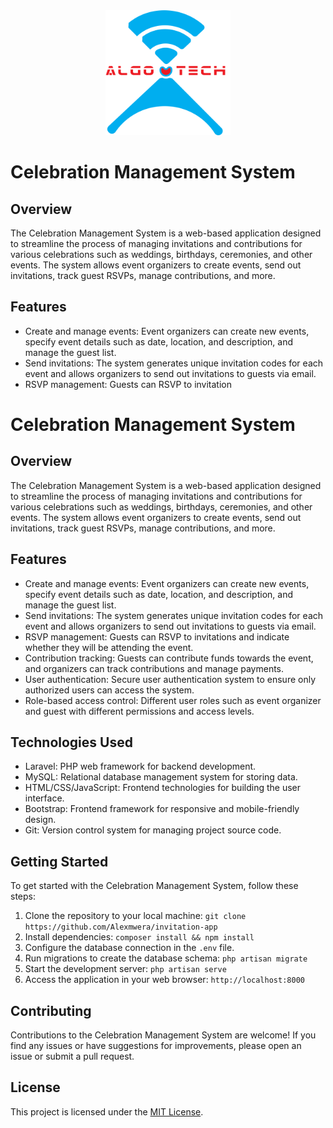 <div style="text-align:center; width:100%; margin 1px auto;">
    <img src="logo.png" alt="Celebration Management System Logo" width="200" height="200">
</div>

# Celebration Management System

## Overview
The Celebration Management System is a web-based application designed to streamline the process of managing invitations and contributions for various celebrations such as weddings, birthdays, ceremonies, and other events. The system allows event organizers to create events, send out invitations, track guest RSVPs, manage contributions, and more.

## Features
- Create and manage events: Event organizers can create new events, specify event details such as date, location, and description, and manage the guest list.
- Send invitations: The system generates unique invitation codes for each event and allows organizers to send out invitations to guests via email.
- RSVP management: Guests can RSVP to invitation


# Celebration Management System

## Overview
The Celebration Management System is a web-based application designed to streamline the process of managing invitations and contributions for various celebrations such as weddings, birthdays, ceremonies, and other events. The system allows event organizers to create events, send out invitations, track guest RSVPs, manage contributions, and more.

## Features
- Create and manage events: Event organizers can create new events, specify event details such as date, location, and description, and manage the guest list.
- Send invitations: The system generates unique invitation codes for each event and allows organizers to send out invitations to guests via email.
- RSVP management: Guests can RSVP to invitations and indicate whether they will be attending the event.
- Contribution tracking: Guests can contribute funds towards the event, and organizers can track contributions and manage payments.
- User authentication: Secure user authentication system to ensure only authorized users can access the system.
- Role-based access control: Different user roles such as event organizer and guest with different permissions and access levels.

## Technologies Used
- Laravel: PHP web framework for backend development.
- MySQL: Relational database management system for storing data.
- HTML/CSS/JavaScript: Frontend technologies for building the user interface.
- Bootstrap: Frontend framework for responsive and mobile-friendly design.
- Git: Version control system for managing project source code.

## Getting Started
To get started with the Celebration Management System, follow these steps:
1. Clone the repository to your local machine: `git clone https://github.com/Alexmwera/invitation-app`
2. Install dependencies: `composer install && npm install`
3. Configure the database connection in the `.env` file.
4. Run migrations to create the database schema: `php artisan migrate`
5. Start the development server: `php artisan serve`
6. Access the application in your web browser: `http://localhost:8000`

## Contributing
Contributions to the Celebration Management System are welcome! If you find any issues or have suggestions for improvements, please open an issue or submit a pull request.

## License
This project is licensed under the [MIT License](LICENSE).
